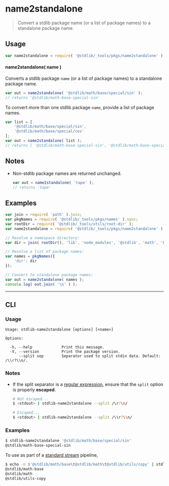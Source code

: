 <!--

@license Apache-2.0

Copyright (c) 2021 The Stdlib Authors.

Licensed under the Apache License, Version 2.0 (the "License");
you may not use this file except in compliance with the License.
You may obtain a copy of the License at

   http://www.apache.org/licenses/LICENSE-2.0

Unless required by applicable law or agreed to in writing, software
distributed under the License is distributed on an "AS IS" BASIS,
WITHOUT WARRANTIES OR CONDITIONS OF ANY KIND, either express or implied.
See the License for the specific language governing permissions and
limitations under the License.

-->

# name2standalone

> Convert a stdlib package name (or a list of package names) to a standalone package name.

<section class="usage">

## Usage

```javascript
var name2standalone = require( '@stdlib/_tools/pkgs/name2standalone' );
```

#### name2standalone( name )

Converts a stdlib package `name` (or a list of package names) to a standalone package name.

```javascript
var out = name2standalone( '@stdlib/math/base/special/sin' );
// returns '@stdlib/math-base-special-sin'
```

To convert more than one stdlib package `name`, provide a list of package names.

```javascript
var list = [
    '@stdlib/math/base/special/sin',
    '@stdlib/math/base/special/cos'
];
var out = name2standalone( list );
// returns [ '@stdlib/math-base-special-sin', '@stdlib/math-base-special-cos' ]
```

</section>

<!-- /.usage -->

<section class="notes">

## Notes

-   Non-stdlib package names are returned unchanged.

    ```javascript
    var out = name2standalone( 'tape' );
    // returns 'tape'
    ```

</section>

<!-- /.notes -->

<section class="examples">

## Examples

<!-- eslint no-undef: "error" -->

```javascript
var join = require( 'path' ).join;
var pkgNames = require( '@stdlib/_tools/pkgs/names' ).sync;
var rootDir = require( '@stdlib/_tools/utils/root-dir' );
var name2standalone = require( '@stdlib/_tools/pkgs/name2standalone' );

// Resolve a namespace directory:
var dir = join( rootDir(), 'lib', 'node_modules', '@stdlib', 'math', 'base', 'special' );

// Resolve a list of package names:
var names = pkgNames({
    'dir': dir
});

// Convert to standalone package names:
var out = name2standalone( names );
console.log( out.join( '\n' ) );
```

</section>

<!-- /.examples -->

* * *

<section class="cli">

## CLI

<section class="usage">

### Usage

```text
Usage: stdlib-name2standalone [options] [<name>]

Options:

  -h, --help             Print this message.
  -V, --version          Print the package version.
      --split sep        Separator used to split stdin data. Default: /\\r?\\n/.
```

</section>

<!-- /.usage -->

<section class="notes">

### Notes

-   If the split separator is a [regular expression][mdn-regexp], ensure that the `split` option is properly **escaped**.

    ```bash
    # Not escaped...
    $ <stdout> | stdlib-name2standalone --split /\r?\n/

    # Escaped...
    $ <stdout> | stdlib-name2standalone --split /\\r?\\n/
    ```

</section>

<!-- /.notes -->

<section class="examples">

### Examples

```bash
$ stdlib-name2standalone '@stdlib/math/base/special/sin'
@stdlib/math-base-special-sin
```

To use as part of a [standard stream][standard-stream] pipeline,

```bash
$ echo -n $'@stdlib/math/base\t@stdlib/math\t@stdlib/utils/copy' | stdlib-name2standalone --split /\\t/
@stdlib/math-base
@stdlib/math
@stdlib/utils-copy
```

</section>

<!-- /.examples -->

</section>

<!-- /.cli -->

<!-- Section for related `stdlib` packages. Do not manually edit this section, as it is automatically populated. -->

<section class="related">

</section>

<!-- /.related -->

<!-- Section for all links. Make sure to keep an empty line after the `section` element and another before the `/section` close. -->

<section class="links">

[mdn-regexp]: https://developer.mozilla.org/en-US/docs/Web/JavaScript/Guide/Regular_Expressions

[standard-stream]: https://en.wikipedia.org/wiki/Pipeline_%28Unix%29

</section>

<!-- /.links -->
